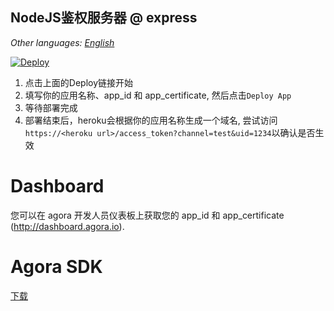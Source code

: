 ## NodeJS鉴权服务器 @ express

*Other languages: [English](README.md)*

[![Deploy](https://www.herokucdn.com/deploy/button.svg)](https://heroku.com/deploy?template=https://github.com/AgoraIO-Community/TokenServer-nodejs)

1.  点击上面的Deploy链接开始
2.  填写你的应用名称、app_id 和 app_certificate, 然后点击`Deploy App`
3.  等待部署完成
4.  部署结束后，heroku会根据你的应用名称生成一个域名, 尝试访问`https://<heroku url>/access_token?channel=test&uid=1234`以确认是否生效

# Dashboard

您可以在 agora 开发人员仪表板上获取您的 app_id 和 app_certificate (<http://dashboard.agora.io>).

# Agora SDK

[下载](http://cn.agora.io/download/)
